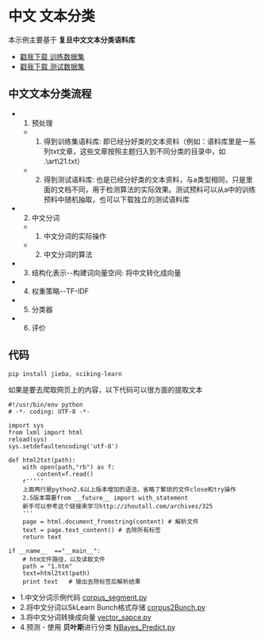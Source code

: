中文 文本分类
====
本示例主要基于 **复旦中文文本分类语料库** 
- [戳我下载 训练数据集](https://pan.baidu.com/s/1gfNEQNx)
- [戳我下载 测试数据集](https://pan.baidu.com/s/1bplTvo7)


## 中文文本分类流程
- 1. 预处理
    - 1. 得到训练集语料库: 即已经分好类的文本资料（例如：语料库里是一系列txt文章，这些文章按照主题归入到不同分类的目录中，如 .\art\21.txt）
    - 2. 得到测试语料库: 也是已经分好类的文本资料，与a类型相同，只是里面的文档不同，用于检测算法的实际效果。测试预料可以从a中的训练预料中随机抽取，也可以下载独立的测试语料库
- 2. 中文分词
    - 1. 中文分词的实际操作
    - 2. 中文分词的算法
- 3. 结构化表示--构建词向量空间: 将中文转化成向量
- 4. 权重策略--TF-IDF
- 5. 分类器
- 6. 评价


## 代码
```
pip install jieba, sciking-learn
```
如果是要去爬取网页上的内容，以下代码可以很方面的提取文本
```
#!/usr/bin/env python  
# -*- coding: UTF-8 -*-  

import sys  
from lxml import html  
reload(sys)  
sys.setdefaultencoding('utf-8')  
  
def html2txt(path):  
    with open(path,"rb") as f:  
        content=f.read()   
    r''''' 
    上面两行是python2.6以上版本增加的语法，省略了繁琐的文件close和try操作 
    2.5版本需要from __future__ import with_statement 
    新手可以参考这个链接来学习http://zhoutall.com/archives/325 
    '''  
    page = html.document_fromstring(content) # 解析文件  
    text = page.text_content() # 去除所有标签  
    return text  
  
if __name__  =="__main__":  
    # htm文件路径，以及读取文件  
    path = "1.htm"  
    text=html2txt(path)  
    print text   # 输出去除标签后解析结果  
```

- 1.中文分词示例代码 [corpus_segment.py](corpus_segment.py)
- 2.将中文分词以SkLearn Bunch格式存储 [corpus2Bunch.py](corpus2Bunch.py)
- 3.将中文分词转换成向量 [vector_sapce.py](vector_sapce.py)
- 4.预测 -  使用 **贝叶斯**进行分类 [NBayes_Predict.py](NBayes_Predict.py)